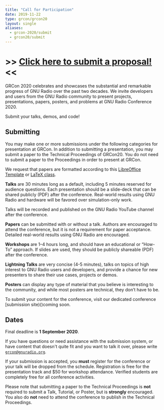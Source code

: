 ```yaml
---
title: "Call for Participation"
date: 2019-11-22
type: grcon/grcon20
layout: single
aliases:
  - grcon-2020/submit
  - grcon20/submit
---
```


# >>  [Click here to submit a proposal!](https://www.openconf.org/GRCon20/author/submit.php) <<
GRCon 2020 celebrates and showcases the substantial and remarkable progress of
GNU Radio over the past two decades. We invite developers and users from the GNU
Radio community to present projects, presentations, papers, posters, and
problems at GNU Radio Conference 2020.

Submit your talks, demos, and code!

## Submitting

You may make one or more submissions under the following categories for
presentation at GRCon. In addition to submitting a presentation, you may submit
a paper to the Technical Proceedings of GRCon20. You do not need to submit a
paper to the Proceedings in order to present at GRCon.

We request that papers are formatted according to this [LibreOffice
Template](/grcon_format_libreoffice.odt) or [LaTeX class](/grcon.tar.gz).

**Talks** are 30 minutes long as a default, including 5 minutes reserved for audience
questions. Each presentation should be a slide-deck that can be shared publicly
(PDF) after the conference. Real-world results using GNU Radio and hardware
will be favored over simulation-only work.

Talks will be recorded and published on the GNU Radio YouTube channel after the
conference.

**Papers** can be submitted with or without a talk.  Authors are encouraged to
attend the conference, but it is not a requirement for paper acceptance.
Detailed real-world results using GNU Radio are encouraged.

**Workshops** are 1–4 hours long, and should have an educational or “How-To”
approach. If slides are used, they should be
publicly shareable (PDF) after the conference.

**Lightning Talks** are very concise (4-5 minutes), talks on topics of high
interest to GNU Radio users and developers, and provide a chance for new
presenters to share their use cases, projects or demos.

**Posters** can display any type of material that you believe is interesting to
the community, and while most posters are technical, they don’t have to be. 

To submit your content for the conference, visit our dedicated conference
[submission site)()coming soon.

## Dates

Final deadline is  **1 September 2020**.

If you have questions or need assistance with the submission system, or have
content that doesn't quite fit and you want to talk it over, please write
[`grcon@gnuradio.org`](mailto:grcon@gnuradio.org). 

If your submission is accepted, you **must** register for the conference or
your talk will be dropped from the schedule. Registration is free for the 
presentation track and $50 for workshop attendance. Verified students are 
completely free for all conference activities. 

Please note that submitting a paper to the Technical Proceedings is **not**
required to submit a Talk, Tutorial, or Poster, but is **strongly** encouraged.
You also do **not** need to attend the conference to publish in the Technical
Proceedings.

